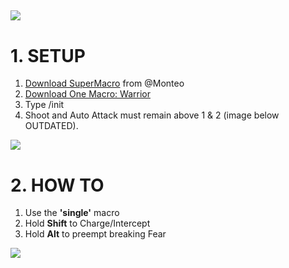 
![](http://i.imgur.com/z7ZczPu.png)
---



# **1. SETUP**
1. [Download SuperMacro](https://github.com/Monteo/SuperMacro) from @Monteo
1. [Download One Macro: Warrior](https://github.com/smdepotter/one_macro_warrior/archive/master.zip)
2. Type /init
3. Shoot and Auto Attack must remain above 1 & 2 (image below OUTDATED). 

![](https://i.imgur.com/E2qoJIK.png)

# **2. HOW TO**
1. Use the **'single'** macro
2. Hold **Shift** to Charge/Intercept
3. Hold **Alt** to preempt breaking Fear

![](https://i.imgur.com/SEoBroQ.jpg)
